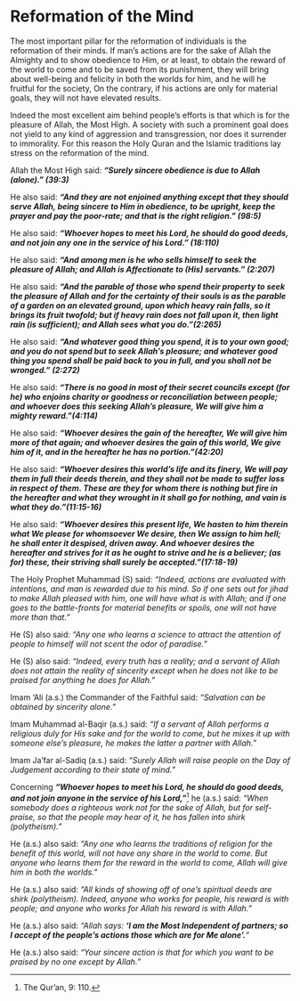 Reformation of the Mind
=======================

The most important pillar for the reformation of individuals is the
reformation of their minds. If man’s actions are for the sake of Allah
the Almighty and to show obedience to Him, or at least, to obtain the
reward of the world to come and to be saved from its punishment, they
will bring about well-being and felicity in both the worlds for him, and
he will he fruitful for the society, On the contrary, if his actions are
only for material goals, they will not have elevated results.

Indeed the most excellent aim behind people’s efforts is that which is
for the pleasure of Allah, the Most High. A society with such a
prominent goal does not yield to any kind of aggression and
transgression, nor does it surrender to immorality. For this reason the
Holy Quran and the Islamic traditions lay stress on the reformation of
the mind.

Allah the Most High said: ***“Surely sincere obedience is due to Allah
(alone).” (39:3)***

He also said: ***“And they are not enjoined anything except that they
should serve Allah, being sincere to Him in obedience, to be upright,
keep the prayer and pay the poor-rate; and that is the right religion.”
(98:5)***

He also said: ***“Whoever hopes to meet his Lord, he should do good
deeds, and not join any one in the service of his Lord.” (18:110)***

He also said: ***“And among men is he who sells himself to seek the
pleasure of Allah; and Allah is Affectionate to (His) servants.”
(2:207)***

He also said: ***“And the parable of those who spend their property to
seek the pleasure of Allah and for the certainty of their souls is as
the parable of a garden on an elevated ground, upon which heavy rain
falls, so it brings its fruit twofold; but if heavy rain does not fall
upon it, then light rain (is sufficient); and Allah sees what you
do.”(2:265)***

He also said: ***“And whatever good thing you spend, it is to your own
good; and you do not spend but to seek Allah’s pleasure; and whatever
good thing you spend shall be paid back to you in full, and you shall
not be wronged.” (2:272)***

He also said: ***“There is no good in most of their secret councils
except (for he) who enjoins charity or goodness or reconciliation
between people; and whoever does this seeking Allah’s pleasure, We will
give him a mighty reward.”(4:114)***

He also said: ***“Whoever desires the gain of the hereafter, We will
give him more of that again; and whoever desires the gain of this world,
We give him of it, and in the hereafter he has no portion.”(42:20)***

He also said: ***“Whoever desires this world’s life and its finery, We
will pay them in full their deeds therein, and they shall not be made to
suffer loss in respect of them. These are they for*** ***whom there is
nothing but fire in the hereafter and what they wrought in it shall go
for nothing, and vain is what they do.”(11:15-16)***

He also said: ***“Whoever desires this present life, We hasten to him
therein what We please for whomsoever We desire, then We assign to him
hell; he shall enter it despised, driven away. And whoever desires the
hereafter and strives for it as he ought to strive and he is a believer;
(as for) these, their striving shall surely be accepted.”(17:18-19)***

The Holy Prophet Muhammad (S) said: *“Indeed, actions are evaluated with
intentions, and man is rewarded due to his mind. So if one sets out for
jihad to make Allah pleased with him, one will have what is with Allah;
and if one goes to the battle-fronts for material benefits or spoils,
one will not have more than that.”*

He (S) also said: *“Any one who learns a science to attract the
attention of people to himself will not scent the odor of paradise.”*

He (S) also said: *“Indeed, every truth has a reality; and a servant of
Allah does not attain the reality of sincerity except when he does not
like to be praised for anything he does for Allah.”*

Imam ‘Ali (a.s.) the Commander of the Faithful said: *“Salvation can be
obtained by sincerity alone.”*

Imam Muhammad al-Baqir (a.s.) said: *“If a servant of Allah performs a
religious duly for His sake and for the world to come, but he mixes it
up with someone else’s pleasure, he makes the latter a partner with
Allah.”*

Imam Ja’far al-Sadiq (a.s.) said: *“Surely Allah will raise people on
the Day of Judgement according to their state of mind.”*

Concerning ***“Whoever hopes to meet his Lord, he should do good deeds,
and not join anyone in the service of his Lord,”***[^1] he (a.s.) said:
*“When somebody does a righteous work not for the sake of Allah, but for
self-praise, so that the people may hear of it, he has fallen into shirk
(polytheism).”*

He (a.s.) also said: *“Any one who learns the traditions of religion for
the benefit of this world, will not have any share in the world to come.
But anyone who learns them for the reward in the world to come, Allah
will give him in both the worlds.”*

He (a.s.) also said: *“All kinds of showing off of one’s spiritual deeds
are shirk (polytheism). Indeed, anyone who works for people, his reward
is with people; and anyone who works for Allah his reward is with
Allah.”*

He (a.s.) also said: *“Allah says:* ***‘I am the Most Independent of
partners; so I accept of the people’s actions those which are for Me
alone’.**”*

He (a.s.) also said: *“Your sincere action is that for which you want to
be praised by no one except by Allah.”*

[^1]: The Qur’an, 9: 110.


